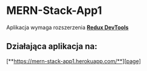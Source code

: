 # MERN-Stack-App1

Aplikacja wymaga rozszerzenia [**Redux DevTools**][Redux]

## Działająca aplikacja na:

[**https://mern-stack-app1.herokuapp.com/**][page]




<!--  Links  -->
[page]: https://mern-stack-app1.herokuapp.com/
[Redux]: https://chrome.google.com/webstore/detail/redux-devtools/lmhkpmbekcpmknklioeibfkpmmfibljd
